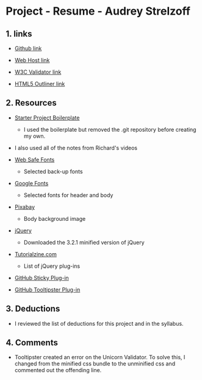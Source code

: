 # Project - Resume - Audrey Strelzoff

## 1. links

* [Github link](https://github.com/astrelzoff/project_resume_strelzoff_audrey)

* [Web Host link](http://www.strelzoffs.com/project_resume_strelzoff_audrey/)

* [W3C Validator link](http://validator.w3.org/unicorn/check?ucn_uri=www.strelzoffs.com%2Fproject_resume_strelzoff_audrey%2F&ucn_task=conformance#)

* [HTML5 Outliner link](https://gsnedders.html5.org/outliner/process.py?url=http%3A%2F%2Fwww.strelzoffs.com%2Fproject_resume_strelzoff_audrey%2F)


## 2. Resources

* [Starter Project Boilerplate](https://github.com/richardkalehoff/UF-starter-project)
    - I used the boilerplate but removed the .git repository before creating my own.


* I also used all of the notes from Richard's videos


* [Web Safe Fonts](https://www.w3schools.com/cssref/css_websafe_fonts.asp)
    - Selected back-up fonts


* [Google Fonts](https://fonts.google.com/specimen/Caveat?selection.family=Caveat|Open+Sans)
    - Selected fonts for header and body


* [Pixabay](https://pixabay.com/en/len-fabric-texture-textiles-2918844/)
    - Body background image


* [jQuery](https://jquery.com/download/)
    - Downloaded the 3.2.1 minified version of jQuery


* [Tutorialzine.com](https://tutorialzine.com/2013/04/50-amazing-jquery-plugins)
    - List of jQuery plug-ins


* [GitHub Sticky Plug-in](https://github.com/garand/sticky)

* [GitHub Tooltipster Plug-in](https://github.com/iamceege/tooltipster)



## 3. Deductions
* I reviewed the list of deductions for this project and in the syllabus.

## 4. Comments
* Tooltipster created an error on the Unicorn Validator. To solve this, I changed from the minified css bundle to the unminified css and commented out the offending line.
